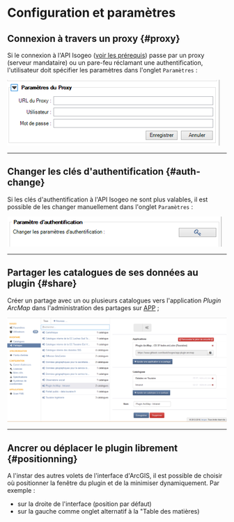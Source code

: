 # Configuration et paramètres

## Connexion à travers un proxy {#proxy}

Si le connexion à l'API Isogeo ([voir les prérequis](/prerequisites.md)) passe par un proxy (serveur mandataire) ou un pare-feu réclamant une authentification, l'utilisateur doit spécifier les paramètres dans l'onglet `Paramètres` :

!["Configuer la connexion à travers un serveur mandataire \(proxy\) ou pare\-feu"](../../assets/plugin_ArcMap_proxy_form.png)

---

## Changer les clés d'authentification {#auth-change}

Si les clés d'authentification à l'API Isogeo ne sont plus valables, il est possible de les changer manuellement dans l'onglet `Paramètres` :

!["Changer les clés API du plugin"](../../assets/plugin_ArcMap_authentication_button.png)

---

## Partager les catalogues de ses données au plugin {#share}

Créer un partage avec un ou plusieurs catalogues vers l'application _Plugin ArcMap_ dans l'administration des partages sur [APP](https://app.isogeo.com) ;

!["Créer et configurer un partage depuis Isogeo"](../../assets/app_share_toPlugin_FR.png)

---

## Ancrer ou déplacer le plugin librement {#positionning}

A l'instar des autres volets de l'interface d'ArcGIS, il est possible de choisir où positionner la fenêtre du plugin et de la minimiser dynamiquement. Par exemple :

* sur la droite de l'interface (position par défaut)
* sur la gauche comme onglet alternatif à la "Table des matières)

